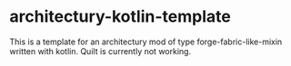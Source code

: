 # architectury-kotlin-template
This is a template for an architectury mod of type forge-fabric-like-mixin written with kotlin.
Quilt is currently not working.
